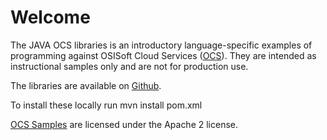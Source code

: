 Welcome
========

The JAVA OCS libraries is an introductory language-specific examples of programming against OSISoft Cloud Services ([OCS](https://www.osisoft.com/Solutions/OSIsoft-Cloud-Services/)). They are intended as instructional samples only and are not for production use.

The libraries are available on [Github](https://github.com/osisoft/OCS-Samples). 

To install these locally run mvn install pom.xml


[OCS Samples](https://github.com/osisoft/ocs-samples) are licensed under the Apache 2 license.
